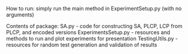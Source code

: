 How to run: simply run the main method in ExperimentSetup.py (with no arguments)

Contents of package:
    SA.py - code for constructing SA, PLCP, LCP from PLCP, and encoded versions
    ExperimentsSetup.py - resources and methods to run and plot experiments for presentation
    TestingUtils.py - resources for random test generation and validation of results
